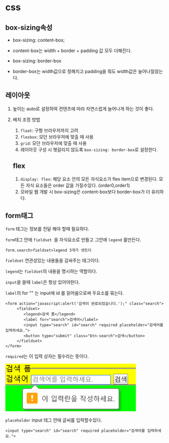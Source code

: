 # css

## box-sizing속성

-  box-sizing: content-box;
  - content-box는 width + border + padding 값 모두 더해진다.


-  box-sizing: border-box
  - border-box는 width값으로 정해지고 padding을 줘도 width값은 늘어나질않는다.

## 레이아웃

1. 높이는 auto로 설정하여 컨텐츠에 따라 자연스럽게 늘어나게 하는 것이 좋다.

2. 배치 조정 방법
   1. `float`: 구형 브라우저까지 고려
   2. `flexbox`: 모던 브라우저에 맞출 때 사용
   3. `grid`: 모던 브라우저에 맞출 때 사용
   4. 레이아웃 구성 시 헷갈리지 않도록 `box-sizing: border-box`로 설정한다.

   ## flex

   1. `display: flex`: 해당 요소 안의 모든 자식요소가 flex item으로 변경된다. 모든 자식 요소들은 order 값을 가질수있다. (order0,order1) 
   2. 모바일 웹 개발 시 box-sizing은 content-box보다 border-box가 더 유리하다.


## form태그

`form` 태그는 정보를 전달 해야 할때 필요하다.  

`form`태그 안에 `fieldset `을 자식요소로 만들고 그안에 `legend` 를만든다.

```
form.search>fieldset>legend 3개가 셋트다
```

`fieldset` 연관성있는 내용들을 감싸주는 태그이다.

`legend`는 `fieldset`의 내용을 명시하는 역할이다.

`input`을 쓸때 `label`은 항상 있어야한다.

`label`의 for "" 는 input에 id 를 읽어옴으로써 두요소를 묶는다.   

```
<form action="javascript:alert('검색이 완료되었습니다.');" class="search">
     <fieldset>
        <legend>검색 폼</legend>
        <label for="search">검색어</label>
        <input type="search" id="search" required placeholder="검색어를 입력하세요.">
        <button type="submit" class="btn-search">검색</button>
     </fieldset> 
</form>
```

`required`는 이 입력 상자는 필수라는 뜻이다.

![2018-03-23](./img/2018-03-23.png)

`placeholder` input 태그 안에 글씨를 입력할수있다.

```
<input type="search" id="search" required placeholder="검색어를 입력하세요.">
```



